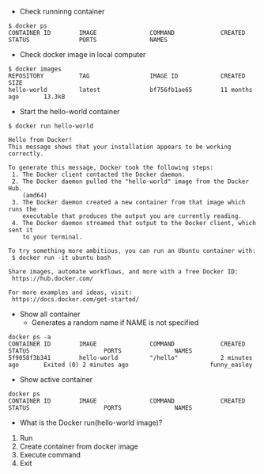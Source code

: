 - Check runninng container
```
$ docker ps
CONTAINER ID        IMAGE               COMMAND             CREATED             STATUS              PORTS               NAMES
```

- Check docker image in local computer
```
$ docker images
REPOSITORY          TAG                 IMAGE ID            CREATED             SIZE
hello-world         latest              bf756fb1ae65        11 months ago       13.3kB
```

- Start the hello-world container
```
$ docker run hello-world

Hello from Docker!
This message shows that your installation appears to be working correctly.

To generate this message, Docker took the following steps:
 1. The Docker client contacted the Docker daemon.
 2. The Docker daemon pulled the "hello-world" image from the Docker Hub.
    (amd64)
 3. The Docker daemon created a new container from that image which runs the
    executable that produces the output you are currently reading.
 4. The Docker daemon streamed that output to the Docker client, which sent it
    to your terminal.

To try something more ambitious, you can run an Ubuntu container with:
 $ docker run -it ubuntu bash

Share images, automate workflows, and more with a free Docker ID:
 https://hub.docker.com/

For more examples and ideas, visit:
 https://docs.docker.com/get-started/
```

- Show all container
  - Generates a random name if NAME is not specified
```
docker ps -a
CONTAINER ID        IMAGE               COMMAND             CREATED             STATUS                     PORTS               NAMES
5f9058f3b341        hello-world         "/hello"            2 minutes ago       Exited (0) 2 minutes ago                       funny_easley
```

- Show active container
```
docker ps
CONTAINER ID        IMAGE               COMMAND             CREATED             STATUS                     PORTS               NAMES
```

- What is the Docker run(hello-world image)?
1. Run
2. Create container from docker image
3. Execute command
4. Exit


